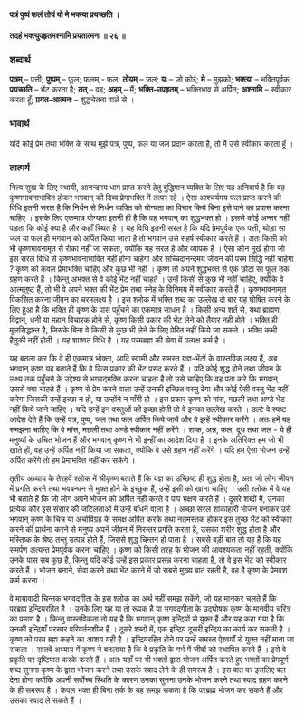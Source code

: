 #### पत्रं पुष्पं फलं तोयं यो मे भक्त्या प्रयच्छति ।
#### तदहं भक्त्युपहृतमश्नामि प्रयतात्मनः ॥ २६ ॥

### शब्दार्थ

**पत्रम्** – पत्ती; **पुष्पम्** – फूल; फलम् - फल; **तोयम्** – जल; **यः** – जो कोई; **मे** – मुझको; **भक्त्या** – भक्तिपूर्वक; **प्रयच्छति** – भेंट करता है; **तत्** – वह; **अहम्** – मैं; **भक्ति-उपहृतम्** – भक्तिभाव से अर्पित; **अश्नामि** – स्वीकार करता हूँ; **प्रयत-आत्मनः** – शुद्धचेतना वाले से ।

### भावार्थ

यदि कोई प्रेम तथा भक्ति के साथ मुझे पत्र, पुष्प, फल या जल प्रदान करता है, तो मैं उसे स्वीकार करता हूँ ।

### तात्पर्य

नित्य सुख के लिए स्थायी, आनन्दमय धाम प्राप्त करने हेतु बुद्धिमान व्यक्ति के लिए यह अनिवार्य है कि वह कृष्णभावनाभावित होकर भगवान् की दिव्य प्रेमाभक्ति में तत्पर रहे । ऐसा आश्चर्यमय फल प्राप्त करने की विधि इतनी सरल है कि निर्धन से निर्धन व्यक्ति को योग्यता का विचार किये बिना इसे पाने का प्रयास करना चाहिए । इसके लिए एकमात्र योग्यता इतनी ही है कि वह भगवान् का शुद्धभक्त हो । इससे कोई अन्तर नहीं पड़ता कि कोई क्या है और कहाँ स्थित है । यह विधि इतनी सरल है कि यदि प्रेमपूर्वक एक पत्ती, थोड़ा सा जल या फल ही भगवान् को अर्पित किया जाता है तो भगवान् उसे सहर्ष स्वीकार करते हैं । अतः किसी को भी कृष्णभावनामृत से रोका नहीं जा सकता, क्योंकि यह सरल है और व्यापक है । ऐसा कौन मूर्ख होगा जो इस सरल विधि से कृष्णभावनाभावित नहीं होना चाहेगा और सच्चिदानन्दमय जीवन की परम सिद्धि नहीं चाहेगा ? कृष्ण को केवल प्रेमाभक्ति चाहिए और कुछ भी नहीं । कृष्ण तो अपने शुद्धभक्त से एक छोटा सा फूल तक ग्रहण करते हैं । किन्तु अभक्त से वे कोई भेंट नहीं चाहते । उन्हें किसी से कुछ भी नहीं चाहिए, क्योंकि वे आत्मतुष्ट हैं, तो भी वे अपने भक्त की भेंट प्रेम तथा स्नेह के विनिमय में स्वीकार करते हैं । कृष्णभावनामृत विकसित करना जीवन का चरमलक्ष्य है । इस श्लोक में भक्ति शब्द का उल्लेख दो बार यह घोषित करने के लिए हुआ है कि भक्ति ही कृष्ण के पास पहुँचने का एकमात्र साधन है । किसी अन्य शर्त से, यथा ब्राह्मण, विद्वान्, धनी या महान विचारक होने से, कृष्ण किसी प्रकार की भेंट लेने को तैयार नहीं होते । भक्ति ही मूलसिद्धान्त है, जिसके बिना वे किसी से कुछ भी लेने के लिए प्रेरित नहीं किये जा सकते । भक्ति कभी हैतुकी नहीं होती । यह शाश्वत विधि है । यह परमब्रह्म की सेवा में प्रत्यक्ष कर्म है ।

यह बतला कर कि वे ही एकमात्र भोक्ता, आदि स्वामी और समस्त यज्ञ-भेंटों के वास्तविक लक्ष्य हैं, अब भगवान् कृष्ण यह बताते हैं कि वे किस प्रकार की भेंट पसंद करते हैं । यदि कोई शुद्ध होने तथा जीवन के लक्ष्य तक पहुँचने के उद्देश्य से भगवद्भक्ति करना चाहता है तो उसे चाहिए कि वह पता करे कि भगवान् उससे क्या चाहते हैं । कृष्ण से प्रेम करने वाला उन्हें उनकी इच्छित वस्तु देगा और कोई ऐसी वस्तु भेंट नहीं करेगा जिसकी उन्हें इच्छा न हो, या उन्होंने न माँगी हो । इस प्रकार कृष्ण को मांस, मछली तथा अण्डे भेंट नहीं किये जाने चाहिए । यदि उन्हें इन वस्तुओं की इच्छा होती तो वे इनका उल्लेख करते । उल्टे वे स्पष्ट आदेश देते हैं कि उन्हें पत्र, पुष्प, जल तथा फल अर्पित किये जायें और वे इन्हें स्वीकार करेंगे । अतः हमें यह समझना चाहिए कि वे मांस, मछली तथा अण्डे स्वीकार नहीं करेंगे । शाक, अन्न, फल, दूध तथा जल - ये ही मनुष्यों के उचित भोजन हैं और भगवान् कृष्ण ने भी इन्हीं का आदेश दिया है । इनके अतिरिक्त हम जो भी खाते हों, वह उन्हें अर्पित नहीं किया जा सकता, क्योंकि वे उसे ग्रहण नहीं करेंगे । यदि हम ऐसा भोजन उन्हें अर्पित करेंगे तो हम प्रेमाभक्ति नहीं कर सकेंगे ।

तृतीय अध्याय के तेरहवें श्लोक में श्रीकृष्ण बताते हैं कि यज्ञ का उच्छिष्ट ही शुद्ध होता है, अतः जो लोग जीवन में प्रगति करने तथा भवबन्धन से मुक्त होने के इच्छुक हैं, उन्हें इसी को खाना चाहिए । उसी श्लोक में वे यह भी बताते हैं कि जो लोग अपने भोजन को अर्पित नहीं करते वे पाप भक्षण करते हैं । दूसरे शब्दों में, उनका प्रत्येक कौर इस संसार की जटिलताओं में उन्हें बाँधने वाला है । अच्छा सरल शाकाहारी भोजन बनाकर उसे भगवान् कृष्ण के चित्र या अर्चाविग्रह के समक्ष अर्पित करके तथा नतमस्तक होकर इस तुच्छ भेंट को स्वीकार करने की प्रार्थना करने से मनुष्य अपने जीवन में निरन्तर प्रगति करता है, उसका शरीर शुद्ध होता है और मस्तिष्क के श्रेष्ठ तन्तु उत्पन्न होते हैं, जिससे शुद्ध चिन्तन हो पाता है । सबसे बड़ी बात तो यह है कि यह समर्पण अत्यन्त प्रेमपूर्वक करना चाहिए । कृष्ण को किसी तरह के भोजन की आवश्यकता नहीं रहती, क्योंकि उनके पास सब कुछ है, किन्तु यदि कोई उन्हें इस प्रकार प्रसन्न करना चाहता है, तो वे इस भेंट को स्वीकार करते हैं । भोजन बनाने, सेवा करने तथा भेंट करने में जो सबसे मुख्य बात रहती है, वह है कृष्ण के प्रेमवश कर्म करना ।

वे मायावादी चिन्तक भगवद्गीता के इस श्लोक का अर्थ नहीं समझ सकेंगे, जो यह मानकर चलते हैं कि परब्रह्म इन्द्रियरहित है । उनके लिए यह या तो रूपक है या भगवद्गीता के उद्घोषक कृष्ण के मानवीय चरित्र का प्रमाण है । किन्तु वास्तविकता तो यह है कि भगवान् कृष्ण इन्द्रियों से युक्त हैं और यह कहा गया है कि उनकी इन्द्रियाँ परस्पर परिवर्तनशील हैं । दूसरे शब्दों में, एक इन्द्रिय दूसरी इन्द्रिय का कार्य कर सकती है । कृष्ण को परम ब्रह्म कहने का आशय यही है । इन्द्रियरहित होने पर उन्हें समस्त ऐश्वर्यों से युक्त नहीं माना जा सकता । सातवें अध्याय में कृष्ण ने बतलाया है कि वे प्रकृति के गर्भ में जीवों को स्थापित करते हैं । इसे वे प्रकृति पर दृष्टिपात करके करते हैं । अतः यहाँ पर भी भक्तों द्वारा भोजन अर्पित करते हुए भक्तों का प्रेमपूर्ण शब्द सुनना कृष्ण के द्वारा भोजन करने तथा उसके स्वाद लेने के ही समरूप है । इस बात पर इसलिए बल देना होगा क्योंकि अपनी सर्वोच्च स्थिति के कारण उनका सुनना उनके भोजन करने तथा स्वाद ग्रहण करने के ही समरूप है । केवल भक्त ही बिना तर्क के यह समझ सकता है कि परब्रह्म भोजन कर सकते हैं और उसका स्वाद ले सकते हैं ।
